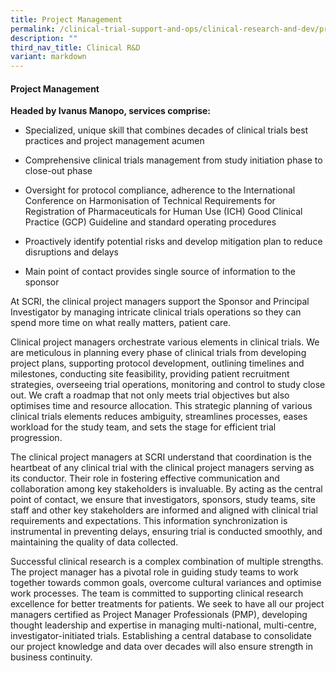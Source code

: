 ```yaml
---
title: Project Management
permalink: /clinical-trial-support-and-ops/clinical-research-and-dev/project-management/
description: ""
third_nav_title: Clinical R&D
variant: markdown
---
```

#### Project Management

**Headed by Ivanus Manopo, services comprise:**

*   Specialized, unique skill that combines decades of clinical trials best practices and project management acumen
    
*   Comprehensive clinical trials management from study initiation phase to close-out phase
    
*   Oversight for protocol compliance, adherence to the International Conference on Harmonisation of Technical Requirements for Registration of Pharmaceuticals for Human Use (ICH) Good Clinical Practice (GCP) Guideline and standard operating procedures
    
*   Proactively identify potential risks and develop mitigation plan to reduce disruptions and delays
    
*   Main point of contact provides single source of information to the sponsor 
    
At SCRI, the clinical project managers support the Sponsor and Principal Investigator by managing intricate clinical trials operations so they can spend more time on what really matters, patient care. 

Clinical project managers orchestrate various elements in clinical trials. We are meticulous in planning every phase of clinical trials from developing project plans, supporting protocol development, outlining timelines and milestones, conducting site feasibility, providing patient recruitment strategies, overseeing trial operations, monitoring and control to study close out. We craft a roadmap that not only meets trial objectives but also optimises time and resource allocation. This strategic planning of various clinical trials elements reduces ambiguity, streamlines processes, eases workload for the study team, and sets the stage for efficient trial progression. 

The clinical project managers at SCRI understand that coordination is the heartbeat of any clinical trial with the clinical project managers serving as its conductor. Their role in fostering effective communication and collaboration among key stakeholders is invaluable. By acting as the central point of contact, we ensure that investigators, sponsors, study teams, site staff and other key stakeholders are informed and aligned with clinical trial requirements and expectations. This information synchronization is instrumental in preventing delays, ensuring trial is conducted smoothly, and maintaining the quality of data collected.

Successful clinical research is a complex combination of multiple strengths. The project manager has a pivotal role in guiding study teams to work together towards common goals, overcome cultural variances and optimise work processes. The team is committed to supporting clinical research excellence for better treatments for patients. We seek to have all our project managers certified as Project Manager Professionals (PMP), developing thought leadership and expertise in managing multi-national, multi-centre, investigator-initiated trials. Establishing a central database to consolidate our project knowledge and data over decades will also ensure strength in business continuity.
